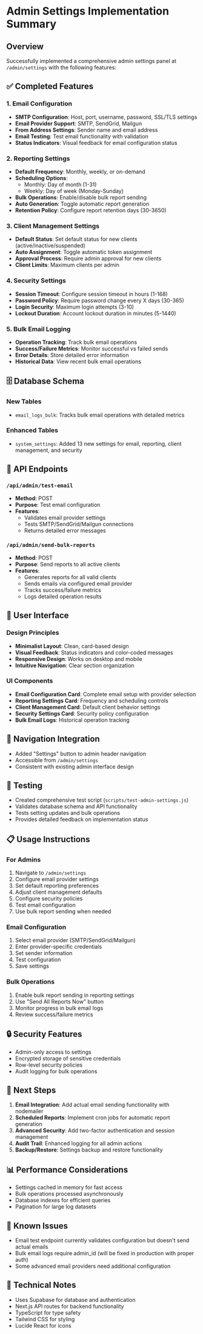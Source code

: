 # Admin Settings Implementation Summary

## Overview
Successfully implemented a comprehensive admin settings panel at `/admin/settings` with the following features:

## ✅ Completed Features

### 1. Email Configuration
- **SMTP Configuration**: Host, port, username, password, SSL/TLS settings
- **Email Provider Support**: SMTP, SendGrid, Mailgun
- **From Address Settings**: Sender name and email address
- **Email Testing**: Test email functionality with validation
- **Status Indicators**: Visual feedback for email configuration status

### 2. Reporting Settings
- **Default Frequency**: Monthly, weekly, or on-demand
- **Scheduling Options**: 
  - Monthly: Day of month (1-31)
  - Weekly: Day of week (Monday-Sunday)
- **Bulk Operations**: Enable/disable bulk report sending
- **Auto Generation**: Toggle automatic report generation
- **Retention Policy**: Configure report retention days (30-3650)

### 3. Client Management Settings
- **Default Status**: Set default status for new clients (active/inactive/suspended)
- **Auto Assignment**: Toggle automatic token assignment
- **Approval Process**: Require admin approval for new clients
- **Client Limits**: Maximum clients per admin

### 4. Security Settings
- **Session Timeout**: Configure session timeout in hours (1-168)
- **Password Policy**: Require password change every X days (30-365)
- **Login Security**: Maximum login attempts (3-10)
- **Lockout Duration**: Account lockout duration in minutes (5-1440)

### 5. Bulk Email Logging
- **Operation Tracking**: Track bulk email operations
- **Success/Failure Metrics**: Monitor successful vs failed sends
- **Error Details**: Store detailed error information
- **Historical Data**: View recent bulk email operations

## 🗄️ Database Schema

### New Tables
- `email_logs_bulk`: Tracks bulk email operations with detailed metrics

### Enhanced Tables
- `system_settings`: Added 13 new settings for email, reporting, client management, and security

## 🔧 API Endpoints

### `/api/admin/test-email`
- **Method**: POST
- **Purpose**: Test email configuration
- **Features**: 
  - Validates email provider settings
  - Tests SMTP/SendGrid/Mailgun connections
  - Returns detailed error messages

### `/api/admin/send-bulk-reports`
- **Method**: POST
- **Purpose**: Send reports to all active clients
- **Features**:
  - Generates reports for all valid clients
  - Sends emails via configured email provider
  - Tracks success/failure metrics
  - Logs detailed operation results

## 🎨 User Interface

### Design Principles
- **Minimalist Layout**: Clean, card-based design
- **Visual Feedback**: Status indicators and color-coded messages
- **Responsive Design**: Works on desktop and mobile
- **Intuitive Navigation**: Clear section organization

### UI Components
- **Email Configuration Card**: Complete email setup with provider selection
- **Reporting Settings Card**: Frequency and scheduling controls
- **Client Management Card**: Default client behavior settings
- **Security Settings Card**: Security policy configuration
- **Bulk Email Logs**: Historical operation tracking

## 🔗 Navigation Integration
- Added "Settings" button to admin header navigation
- Accessible from `/admin/settings`
- Consistent with existing admin interface design

## 🧪 Testing
- Created comprehensive test script (`scripts/test-admin-settings.js`)
- Validates database schema and API functionality
- Tests setting updates and bulk operations
- Provides detailed feedback on implementation status

## 📋 Usage Instructions

### For Admins
1. Navigate to `/admin/settings`
2. Configure email provider settings
3. Set default reporting preferences
4. Adjust client management defaults
5. Configure security policies
6. Test email configuration
7. Use bulk report sending when needed

### Email Configuration
1. Select email provider (SMTP/SendGrid/Mailgun)
2. Enter provider-specific credentials
3. Set sender information
4. Test configuration
5. Save settings

### Bulk Operations
1. Enable bulk report sending in reporting settings
2. Use "Send All Reports Now" button
3. Monitor progress in bulk email logs
4. Review success/failure metrics

## 🔒 Security Features
- Admin-only access to settings
- Encrypted storage of sensitive credentials
- Row-level security policies
- Audit logging for bulk operations

## 🚀 Next Steps
1. **Email Integration**: Add actual email sending functionality with nodemailer
2. **Scheduled Reports**: Implement cron jobs for automatic report generation
3. **Advanced Security**: Add two-factor authentication and session management
4. **Audit Trail**: Enhanced logging for all admin actions
5. **Backup/Restore**: Settings backup and restore functionality

## 📊 Performance Considerations
- Settings cached in memory for fast access
- Bulk operations processed asynchronously
- Database indexes for efficient queries
- Pagination for large log datasets

## 🐛 Known Issues
- Email test endpoint currently validates configuration but doesn't send actual emails
- Bulk email logs require admin_id (will be fixed in production with proper auth)
- Some advanced email providers need additional configuration

## 📝 Technical Notes
- Uses Supabase for database and authentication
- Next.js API routes for backend functionality
- TypeScript for type safety
- Tailwind CSS for styling
- Lucide React for icons 